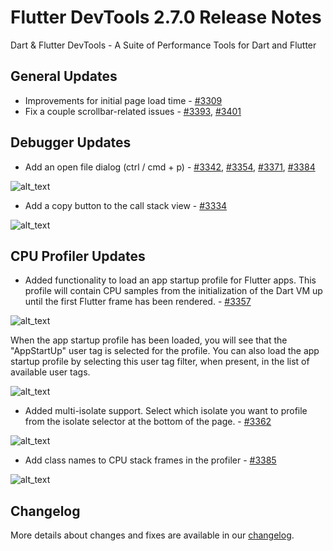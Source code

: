 # Flutter DevTools 2.7.0 Release Notes

Dart & Flutter DevTools - A Suite of Performance Tools for Dart and Flutter

## General Updates

* Improvements for initial page load time -
  [#3309](https://github.com/flutter/devtools/pull/3309)
* Fix a couple scrollbar-related issues -
  [#3393](https://github.com/flutter/devtools/pull/3393),
  [#3401](https://github.com/flutter/devtools/pull/3401)

## Debugger Updates
* Add an open file dialog (ctrl / cmd + p) -
  [#3342](https://github.com/flutter/devtools/pull/3342),
  [#3354](https://github.com/flutter/devtools/pull/3354),
  [#3371](https://github.com/flutter/devtools/pull/3371),
  [#3384](https://github.com/flutter/devtools/pull/3384)

![alt_text](../images-2.7.0/image1.gif "image_tooltip")

* Add a copy button to the call stack view -
  [#3334](https://github.com/flutter/devtools/pull/3334)

![alt_text](../images-2.7.0/image2.png "image_tooltip")

## CPU Profiler Updates

* Added functionality to load an app startup profile for Flutter apps.
  This profile will contain CPU samples from the initialization of the
  Dart VM up until the first Flutter frame has been rendered. -
  [#3357](https://github.com/flutter/devtools/pull/3357)

![alt_text](../images-2.7.0/image3.png "image_tooltip")

When the app startup profile has been loaded, you will see that the
"AppStartUp" user tag is selected for the profile. You can also load the
app startup profile by selecting this user tag filter, when present, in
the list of available user tags.

![alt_text](../images-2.7.0/image4.png "image_tooltip")

* Added multi-isolate support. Select which isolate you want to profile
  from the isolate selector at the bottom of the page. -
  [#3362](https://github.com/flutter/devtools/pull/3362)

![alt_text](../images-2.7.0/image5.png "image_tooltip")

* Add class names to CPU stack frames in the profiler -
  [#3385](https://github.com/flutter/devtools/pull/3385)

![alt_text](../images-2.7.0/image6.png "image_tooltip")

## Changelog

More details about changes and fixes are available in our [changelog][].

[changelog]: https://github.com/flutter/devtools/blob/master/packages/devtools/CHANGELOG.md
